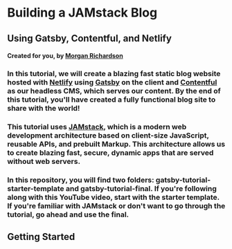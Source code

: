 # **Building a JAMstack Blog**
## Using Gatsby, Contentful, and Netlify
#### **Created for you, by [Morgan Richardson](https://www.instagram.com/morgan.codes)**

### In this tutorial, we will create a blazing fast static blog website hosted with [Netlify](https://www.netlify.com) using [Gatsby](https://www.gatsbyjs.org) on the client and [Contentful](https://www.contentful.com) as our headless CMS, which serves our content. By the end of this tutorial, you'll have created a fully functional blog site to share with the world! 

### This tutorial uses [JAMstack](https://jamstack.org/), which is a modern web development architecture based on client-size **J**avaScript, reusable **A**PIs, and prebuilt **M**arkup. This architecture allows us to create blazing fast, secure, dynamic apps that are served without web servers.

### In this repository, you will find two folders: gatsby-tutorial-starter-template and gatsby-tutorial-final. If you're following along with this YouTube video, start with the starter template. If you're familiar with JAMstack or don't want to go through the tutorial, go ahead and use the final. 

## **Getting Started**